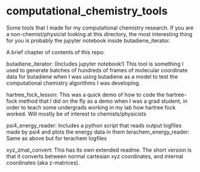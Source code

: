 # computational_chemistry_tools
Some tools that I made for my computational chemistry research. If you are a non-chemist/physicist looking at this directory, the most interesting thing for you is probably the jupyter notebook inside butadiene_iterator.

A brief chapter of contents of this repo:

butadiene_iterator: (Includes jupyter notebook!) This tool is something I used to generate batches of hundreds of frames of molecular coordinate data for butadiene when I was using butadiene as a model to test the computational chemistry algorithms I was developing.

hartree_fock_lesson: This was a quick demo of how to code the hartree-fock method that I did on the fly as a demo when I was a grad student, in order to teach some undergrads working in my lab how hartree fock worked. Will mostly be of interest to chemists/physicists

psi4_energy_reader: Includes a python script that reads output logfiles made by psi4 and plots the energy data in them
terachem_energy_reader: Same as above but for terachem logfiles

xyz_zmat_convert: This has its own extended readme. The short version is that it converts between normal cartesian xyz coordinates, and internal coordinates (aka z-matrices).

